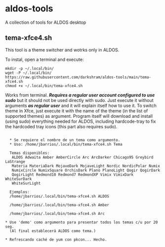 # aldos-tools
A collection of tools for ALDOS desktop

## tema-xfce4.sh
This tool is a theme switcher and wotrks only in ALDOS.

To instal, open a terminal and execute:
```
mkdir -p ~/.local/bin/
wget -P ~/.local/bin/ https://raw.githubusercontent.com/darkshram/aldos-tools/main/tema-xfce4.sh
chmod +x ~/.local/bin/tema-xfce4.sh
```
Works from terminal. ***Requires a regular user account configured to use sudo*** but it should not be used directly with sudo. Just execute it without arguments ***as regular user*** and it will explain itself how to use it. To switch theme in Xfce, just execute it with the name of the theme (in the list of supported themes) as argument. Program itself will download and install (using sudo) everything needed for ALDOS, including hardcode-tray to fix the hardcoded tray icons (this part also requires sudo).

```
 
  * Se requiere el nombre de un tema como argumento.
  * Uso: /home/jbarrios/.local/bin/tema-xfce4.sh Tema
 
  Temas disponibles:
   ALDOS Adwaita Amber AmberCircle Arc ArcDarker Chicago95 Greybird LaStrange
   Materia MateriaDark MojaveDark MojaveLight Nordic NordicPolar Numix
   NumixCircle NumixSquare OrchisDark Plano PlanoLight Qogir QogirDark
   QogirLight Redmond10 Redmond7 RedmondXP Vimix VimixDark WhiteSurDark
   WhiteSurLight
 
  Ejemplos:
  /home/jbarrios/.local/bin/tema-xfce4.sh ALDOS
 
  /home/jbarrios/.local/bin/tema-xfce4.sh Amber
 
  /home/jbarrios/.local/bin/tema-xfce4.sh Arc
 
* Use 'demo' como argumento para presentar todos los temas c/u por 20 seg.
  (Al final establecerá ALDOS como tema.) 
 
* Refrescando caché de yum con pkcon... Hecho.
```
